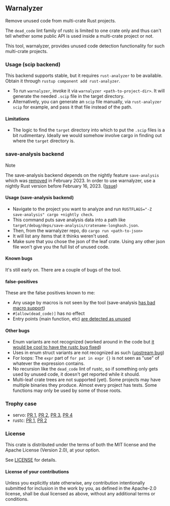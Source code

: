 ## Warnalyzer

Remove unused code from multi-crate Rust projects.

The `dead_code` lint family of rustc is limited to one crate only and thus can't tell whether some public API is used inside a multi-crate project or not.

This tool, warnalyzer, provides unused code detection functionality for such multi-crate projects.

### Usage (scip backend)

This backend supports stable, but it requires `rust-analyzer` to be available. Obtain it through `rustup component add rust-analyzer`.

* To run `warnalyzer`, invoke it via `warnalyzer <path-to-project-dir>`. It will generate the needed `.scip` file in the target directory.
* Alternatively, you can generate an `scip` file manually, via `rust-analyzer scip` for example, and pass it that file instead of the path.

#### Limitations

* The logic to find the `target` directory into which to put the `.scip` files is a bit rudimentary. Ideally we would somehow involve cargo in finding out where the `target` directory is.

### save-analysis backend

> [!NOTE]
> The save-analysis backend depends on the nightly feature `save-analysis` which was [removed](https://github.com/rust-lang/rust/pull/101841#event-8537301365) in February 2023. In order to use warnalyzer, use a nightly Rust version before February 16, 2023. ([Issue](https://github.com/est31/warnalyzer/issues/9))

#### Usage (save-analysis backend)

* Navigate to the project you want to analyze and run `RUSTFLAGS="-Z save-analysis" cargo +nightly check`.
* This command puts save analysis data into a path like `target/debug/deps/save-analysis/cratename-longhash.json`.
* Then, from the warnalyzer repo, do `cargo run <path-to-json>`
* It will list any items that it thinks weren't used.
* Make sure that you chose the json of the leaf crate. Using any other json file won't give you the full list of unused code.

#### Known bugs

It's still early on. There are a couple of bugs of the tool.

#### false-positives

These are the false positives known to me:

* Any usage by macros is not seen by the tool (save-analysis [has bad macro support](https://github.com/rust-lang/rust/issues/49178#issuecomment-375454487))
* `#[allow(dead_code)]` has no effect
* Entry points (main function, etc) [are detected as unused](https://github.com/est31/warnalyzer/issues/6)

#### Other bugs

* Enum variants are not recognized (worked around in the code but [it would be cool to have the rustc bug fixed](https://github.com/rust-lang/rust/issues/61302))
* Uses in enum struct variants are not recognized as such ([upstream bug](https://github.com/rust-lang/rust/issues/61385))
* For loops: The `expr` part of `for pat in expr {}` is not seen as "use" of whatever the expression contains.
* No recursion like the `dead_code` lint of rustc, so if something only gets used by unused code, it doesn't get reported while it should.
* Multi-leaf crate trees are not supported (yet). Some projects may have multiple binaries they produce. Almost every project has tests. Some functions may only be used by some of those roots.

### Trophy case

* servo: [PR 1](https://github.com/servo/servo/pull/23477), [PR 2](https://github.com/servo/servo/pull/23498), [PR 3](https://github.com/servo/servo/pull/23499), [PR 4](https://github.com/servo/servo/pull/23532)
* rustc: [PR 1](https://github.com/rust-lang/rust/pull/77739), [PR 2](https://github.com/rust-lang/rust/pull/83185)

### License
[license]: #license

This crate is distributed under the terms of both the MIT license
and the Apache License (Version 2.0), at your option.

See [LICENSE](LICENSE) for details.

#### License of your contributions

Unless you explicitly state otherwise, any contribution intentionally submitted for
inclusion in the work by you, as defined in the Apache-2.0 license,
shall be dual licensed as above, without any additional terms or conditions.
